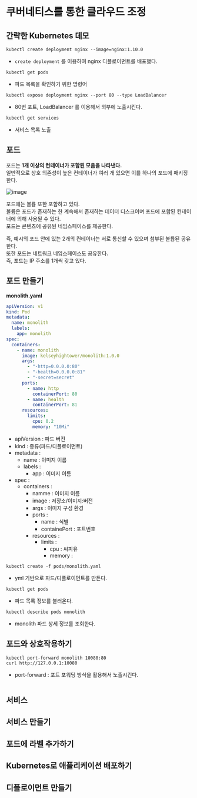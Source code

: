 # 쿠버네티스를 통한 클라우드 조정

## 간략한 Kubernetes 데모   

```shell
kubectl create deployment nginx --image=nginx:1.10.0
```
* `create deployment` 를 이용하여 nginx 디플로이먼트를 배포했다.  

```shell
kubectl get pods
```
* 파드 목록을 확인하기 위한 명령어

```shell
kubectl expose deployment nginx --port 80 --type LoadBalancer
```
* 80번 포트, LoadBalancer 를 이용해서 외부에 노출시킨다.    

```shell
kubectl get services
```
* 서비스 목록 노출   

## 포드   
           
포드는 **1개 이상의 컨테이너가 포함된 모음을 나타낸다.**                  
일반적으로 상호 의존성이 높은 컨테이너가 여러 개 있으면 이를 하나의 포드에 패키징한다.     

![image](https://user-images.githubusercontent.com/50267433/177177621-b0d6722f-b530-4e0c-83e8-42f571627556.png)
    
포드에는 볼륨 또한 포함하고 있다.         
볼륨은 포드가 존재하는 한 계속해서 존재하는 데이터 디스크이며 포드에 포함된 컨테이너에 의해 사용될 수 있다.        
포드는 콘텐츠에 공유된 네임스페이스를 제공한다.       
       
즉, 예시의 포드 안에 있는 2개의 컨테이너는 서로 통신할 수 있으며 첨부된 볼륨된 공유한다.          
또한 포드는 네트워크 네임스페이스도 공유한다.         
즉, 포드는 IP 주소를 1개씩 갖고 있다.        
   
## 포드 만들기
   
**monolith.yaml**   
```yml
apiVersion: v1
kind: Pod
metadata:
  name: monolith
  labels:
    app: monolith
spec:
  containers:
    - name: monolith
      image: kelseyhightower/monolith:1.0.0
      args:
        - "-http=0.0.0.0:80"
        - "-health=0.0.0.0:81"
        - "-secret=secret"
      ports:
        - name: http
          containerPort: 80
        - name: health
          containerPort: 81
      resources:
        limits:
          cpu: 0.2
          memory: "10Mi"
```
* apiVersion : 파드 버전  
* kind : 종류(파드/디플로이먼트)  
* metadata : 
    * name : 이미지 이름 
    * labels :  
        * app : 이미지 이름   
* spec : 
    * containers : 
        * namme : 이미지 이름 
        * image : 저장소/이미지:버전
        * args : 이미지 구성 환경 
        * ports : 
            * name : 식별
            * containePort : 포트번호
        * resources : 
            * limits : 
                * cpu : 씨피유
                * memory :      

```shell
kubectl create -f pods/monolith.yaml
```
* yml 기반으로 파드/디플로이먼트를 만든다.

```shell
kubectl get pods
```
* 파드 목록 정보를 불러온다.   

```shell
kubectl describe pods monolith
```
* monolith 파드 상세 정보를 조회한다.  

## 포드와 상호작용하기

```shell
kubectl port-forward monolith 10080:80
curl http://127.0.0.1:10080
```
* port-forward : 포트 포워딩 방식을 활용해서 노출시킨다.  

```

```


## 서비스
## 서비스 만들기
## 포드에 라벨 추가하기
## Kubernetes로 애플리케이션 배포하기
## 디플로이먼트 만들기
